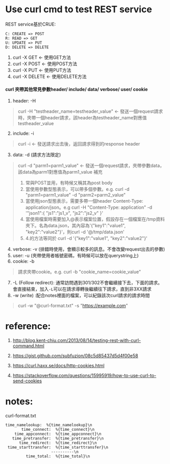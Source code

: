 # Use curl cmd to test REST service
REST service基於CRUE:
```
C: CREATE => POST
R: READ => GET
U: UPDATE => PUT
D: DELETE => DELETE
```
1. curl -X GET <- 使用GET方法
2. curl -X POST <- 使用POST方法
3. curl -X PUT <- 使用PUT方法
4. curl -X DELETE <- 使用DELETE方法

#### curl 夾帶其他常見參數header/ include/ data/ verbose/ user/ cookie
1. header: -H
> curl -H "testheader_name=testheader_value" <- 發送一個request請求時，夾帶一個header請求，該header為testheader_name對應值testheader_value
2. include: -i
> curl -i <- 發送請求出去後，返回請求得到的response header
3. data: -d (請求方法限定)
> curl -d "parm1=parm1_value" <- 發送一個request請求，夾帶參數data，該data為parm1對應值為parm1_value
> 補充
> 1. 常與POST並用，有時候又稱其為post body
> 2. 當使用參數型態表示，可以帶多個參數。e.g. curl -d "parm1=parm1_value" -d "parm2=parm2_value"
> 3. 當使用json型態表示，需要多帶一個header Content-Type: application/json。e.g curl -H "Content-Type: application" -d '"json1":{ "js1":"js1_v", "js2":"js2_v" }'
> 4. 當使用檔案時需要加入@表示檔案位置，假設存在一個檔案在/tmp資料夾下。名為data.json，其內容為'{"key1":"value1", "key2":"value2"}'，則curl -d '@/tmp/data.json'
> 5. 4.的方法等同於 curl -d '{"key1":"value1", "key2":"value2"}'
4. verbose: -v (排錯時使用，會顯示較多的訊息。不會改變request出去的參數)
5. user: -u (夾帶使用者帳號密碼，有時候可以放在querystring上)
6. cookie: -b
> 請求夾帶cookie。e.g. curl -b "cookie_name=cookie_value"
7. -L (Follow redirect): 通常訪問遇到301/302不會繼續接下去，下面的請求。會直接結束，加入`-L`可以在請求導轉後繼續往下請求，直到非3XX請求
8. -w (write) :配合notes裡面的檔案，可以紀錄該次curl請求的請求時間
> curl -w "@curl-format.txt" -s "https://example.com"


# reference:
1. http://blog.kent-chiu.com/2013/08/14/testing-rest-with-curl-command.html
2. https://gist.github.com/subfuzion/08c5d85437d5d4f00e58

3. https://curl.haxx.se/docs/http-cookies.html
4. https://stackoverflow.com/questions/15995919/how-to-use-curl-to-send-cookies


# notes:
curl-format.txt
```
time_namelookup:  %{time_namelookup}\n
       time_connect:  %{time_connect}\n
    time_appconnect:  %{time_appconnect}\n
   time_pretransfer:  %{time_pretransfer}\n
      time_redirect:  %{time_redirect}\n
 time_starttransfer:  %{time_starttransfer}\n
                    ----------\n
         time_total:  %{time_total}\n
```